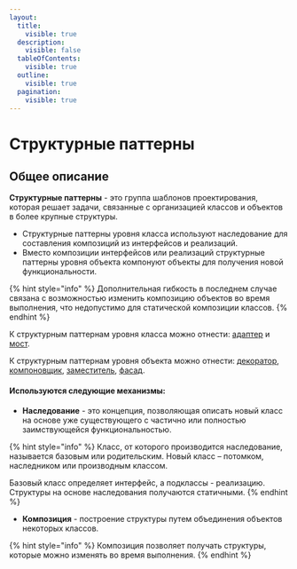 ```yaml
---
layout:
  title:
    visible: true
  description:
    visible: false
  tableOfContents:
    visible: true
  outline:
    visible: true
  pagination:
    visible: true
---
```


# Структурные паттерны

## Общее описание

**Структурные паттерны** - это группа шаблонов проектирования, которая решает задачи, связанные с организацией классов и объектов в более крупные структуры.

* Структурные паттерны уровня класса используют наследование для составления композиций из интерфейсов и реализаций.
* Вместо композиции интерфейсов или реализаций структурные паттерны уровня объекта компонуют объекты для получения новой функциональности.

{% hint style="info" %}
Дополнительная гибкость в последнем случае связана с возможностью изменить композицию объектов во время выполнения, что недопустимо для статической композиции классов.
{% endhint %}

К структурным паттернам уровня класса можно отнести: [адаптер](adapter/) и [мост](bridge/).

К структурным паттернам уровня объекта можно отнести: [декоратор](dekorator/), [компоновщик](composite/), [заместитель](proxy/), [фасад](facade/).

#### Используются следующие механизмы:

* **Наследование** - это концепция, позволяющая описать новый класс на основе уже существующего с частично или полностью заимствующейся функциональностью.

{% hint style="info" %}
Класс, от которого производится наследование, называется базовым или родительским. Новый класс – потомком, наследником или производным классом.

Базовый класс определяет интерфейс, а подклассы - реализацию. Структуры на основе наследования получаются статичными.
{% endhint %}

* **Композиция** - построение структуры путем объединения объектов некоторых классов.

{% hint style="info" %}
Композиция позволяет получать структуры, которые можно изменять во время выполнения.
{% endhint %}
